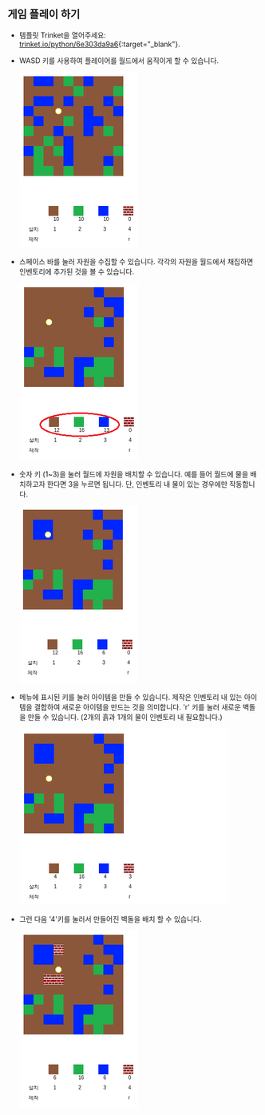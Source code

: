 ## 게임 플레이 하기

+ 템플릿 Trinket을 열어주세요: [trinket.io/python/6e303da9a6](https://trinket.io/python/6e303da9a6){:target="_blank"}.

+ WASD 키를 사용하여 플레이어를 월드에서 움직이게 할 수 있습니다.
    
    ![스크린샷](images/craft-move.png)

+ 스페이스 바를 눌러 자원을 수집할 수 있습니다. 각각의 자원을 월드에서 채집하면 인벤토리에 추가된 것을 볼 수 있습니다.
    
    ![스크린샷](images/craft-pickup.png)

+ 숫자 키 (1~3)을 눌러 월드에 자원을 배치할 수 있습니다. 예를 들어 월드에 물을 배치하고자 한다면 3을 누르면 됩니다. 단, 인벤토리 내 물이 있는 경우에만 작동합니다.
    
    ![스크린샷](images/craft-place-water.png)

+ 메뉴에 표시된 키를 눌러 아이템을 만들 수 있습니다. 제작은 인벤토리 내 있는 아이템을 결합하여 새로운 아이템을 만드는 것을 의미합니다. 'r' 키를 눌러 새로운 벽돌을 만들 수 있습니다. (2개의 흙과 1개의 물이 인벤토리 내 필요합니다.)
    
    ![스크린샷](images/craft-craft-brick.png)

+ 그런 다음 '4'키를 눌러서 만들어진 벽돌을 배치 할 수 있습니다.
    
    ![스크린샷](images/craft-place-brick.png)
